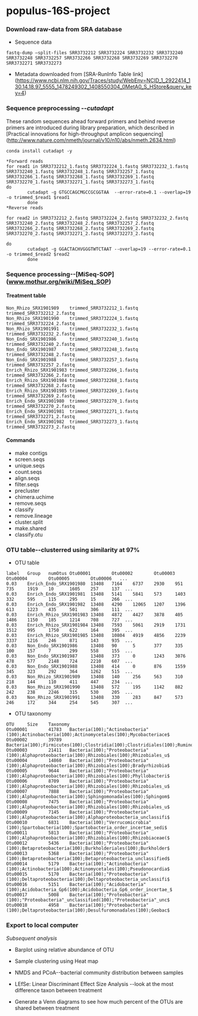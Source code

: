 # populus-16S-project

### Download raw-data from SRA database

* Sequence data


```
fastq-dump –split-files SRR3732212 SRR3732224 SRR3732232 SRR3732240 SRR3732248 SRR3732257 SRR3732266 SRR3732268 SRR3732269 SRR3732270 SRR3732271 SRR3732273
```


* Metadata downloaded from [SRA-RunInfo Table link] (https://www.ncbi.nlm.nih.gov/Traces/study/WebEnv=NCID_1_2922414_130.14.18.97_5555_1478249302_1408550304_0MetA0_S_HStore&query_key=4)


### Sequence preprocessing --*cutadapt*

These random sequences ahead forward primers and behind reverse primers are introduced during library preparation, which described in [Practical innovations for high-throughput amplicon sequencing] (http://www.nature.com/nmeth/journal/v10/n10/abs/nmeth.2634.html)


```
conda install cutadapt -y 

*Forward reads
for read1 in SRR3732212_1.fastq SRR3732224_1.fastq SRR3732232_1.fastq SRR3732240_1.fastq SRR3732248_1.fastq SRR3732257_1.fastq SRR3732266_1.fastq SRR3732268_1.fastq SRR3732269_1.fastq SRR3732270_1.fastq SRR3732271_1.fastq SRR3732273_1.fastq
do
        cutadapt -g GTGCCAGCMGCCGCGGTAA  --error-rate=0.1 --overlap=19 -o trimmed_$read1 $read1
        done
*Reverse reads

for read2 in SRR3732212_2.fastq SRR3732224_2.fastq SRR3732232_2.fastq SRR3732240_2.fastq SRR3732248_2.fastq SRR3732257_2.fastq SRR3732266_2.fastq SRR3732268_2.fastq SRR3732269_2.fastq SRR3732270_2.fastq SRR3732271_2.fastq SRR3732273_2.fastq

do
        cutadapt -g GGACTACHVGGGTWTCTAAT --overlap=19 --error-rate=0.1 -o trimmed_$read2 $read2
        done
```


### Sequence processing--[MiSeq-SOP] (www.mothur.org/wiki/MiSeq_SOP)

#### Treatment table 

```
Non_Rhizo_SRX1901989    trimmed_SRR3732212_1.fastq      trimmed_SRR3732212_2.fastq
Non_Rhizo_SRX1901990    trimmed_SRR3732224_1.fastq      trimmed_SRR3732224_2.fastq
Non_Rhizo_SRX1901991    trimmed_SRR3732232_1.fastq      trimmed_SRR3732232_2.fastq
Non_Endo_SRX1901986     trimmed_SRR3732240_1.fastq      trimmed_SRR3732240_2.fastq
Non_Endo_SRX1901987     trimmed_SRR3732248_1.fastq      trimmed_SRR3732248_2.fastq
Non_Endo_SRX1901988     trimmed_SRR3732257_1.fastq      trimmed_SRR3732257_2.fastq
Enrich_Rhizo_SRX1901983 trimmed_SRR3732266_1.fastq      trimmed_SRR3732266_2.fastq
Enrich_Rhizo_SRX1901984 trimmed_SRR3732268_1.fastq      trimmed_SRR3732268_2.fastq
Enrich_Rhizo_SRX1901985 trimmed_SRR3732269_1.fastq      trimmed_SRR3732269_2.fastq
Enrich_Endo_SRX1901980  trimmed_SRR3732270_1.fastq      trimmed_SRR3732270_2.fastq
Enrich_Endo_SRX1901981  trimmed_SRR3732271_1.fastq      trimmed_SRR3732271_2.fastq
Enrich_Endo_SRX1901982  trimmed_SRR3732273_1.fastq      trimmed_SRR3732273_2.fastq
```

#### Commands 

* make contigs
* screen.seqs
* unique.seqs
* count.seqs
* align.seqs
* filter.seqs
* precluster
* chimera.uchime
* remove.seqs
* classify
* remove.lineage
* cluster.split
* make.shared
* classify.otu

### OTU table--clusterred using similarity at 97%

* OTU table
```
label   Group   numOtus Otu00001        Otu00002        Otu00003        Otu00004        Otu00005        Otu00006   ...
0.03    Enrich_Endo_SRX1901980  13408   7164    6737    2930    951     735     1919    10      1605    257     137  ...
0.03    Enrich_Endo_SRX1901981  13408   5141    5841    573     1403    332     595     115     295     15      266  ...
0.03    Enrich_Endo_SRX1901982  13408   4290    12065   1207    1396    613     1223    435     501     306     111  ...
0.03    Enrich_Rhizo_SRX1901983 13408   4872    4427    3878    405     1486    1150    185     1214    708     727  ...
0.03    Enrich_Rhizo_SRX1901984 13408   7593    5061    2919    1731    1512    995     1750    622     164     395  ...
0.03    Enrich_Rhizo_SRX1901985 13408   10804   4919    4856    2239    3337    1216    246     871     143     935  ...
0.03    Non_Endo_SRX1901986     13408   90      5       377     335     100     157     7       299     558     155  ...
0.03    Non_Endo_SRX1901987     13408   373     0       1243    3076    478     577     2148    724     2210    607  ...
0.03    Non_Endo_SRX1901988     13408   414     0       876     1559    345     323     292     364     1262    515  ...
0.03    Non_Rhizo_SRX1901989    13408   140     256     563     310     218     144     110     411     447     234  ...
0.03    Non_Rhizo_SRX1901990    13408   572     195     1142    882     242     238     2246    315     530     205  ...
0.03    Non_Rhizo_SRX1901991    13408   330     283     847     573     246     172     344     254     545     307  ...
```

* OTU taxonomy

```
OTU     Size    Taxonomy
Otu00001        41783   Bacteria(100);"Actinobacteria"(100);Actinobacteria(100);Actinomycetales(100);Mycobacteriace$
Otu00002        39789   Bacteria(100);Firmicutes(100);Clostridia(100);Clostridiales(100);Ruminococcaceae(100);Clost$
Otu00003        21411   Bacteria(100);"Proteobacteria"(100);Alphaproteobacteria(100);Rhizobiales(100);Rhizobiales_u$
Otu00004        14860   Bacteria(100);"Proteobacteria"(100);Alphaproteobacteria(100);Rhizobiales(100);Bradyrhizobia$
Otu00005        9644    Bacteria(100);"Proteobacteria"(100);Alphaproteobacteria(100);Rhizobiales(100);Phyllobacteri$
Otu00006        8709    Bacteria(100);"Proteobacteria"(100);Alphaproteobacteria(100);Rhizobiales(100);Rhizobiales_u$
Otu00007        7888    Bacteria(100);"Proteobacteria"(100);Alphaproteobacteria(100);Sphingomonadales(100);Sphingom$
Otu00008        7475    Bacteria(100);"Proteobacteria"(100);Alphaproteobacteria(100);Rhizobiales(100);Rhizobiales_u$
Otu00009        7145    Bacteria(100);"Proteobacteria"(100);Alphaproteobacteria(100);Alphaproteobacteria_unclassifi$
Otu00010        6831    Bacteria(100);"Verrucomicrobia"(100);Spartobacteria(100);Spartobacteria_order_incertae_sedi$
Otu00011        5813    Bacteria(100);"Proteobacteria"(100);Alphaproteobacteria(100);Rhizobiales(100);Rhizobiaceae($
Otu00012        5436    Bacteria(100);"Proteobacteria"(100);Betaproteobacteria(100);Burkholderiales(100);Burkholder$
Otu00013        5368    Bacteria(100);"Proteobacteria"(100);Betaproteobacteria(100);Betaproteobacteria_unclassified$
Otu00014        5179    Bacteria(100);"Actinobacteria"(100);Actinobacteria(100);Actinomycetales(100);Pseudonocardia$
Otu00015        5170    Bacteria(100);"Proteobacteria"(100);Deltaproteobacteria(100);Deltaproteobacteria_unclassifi$
Otu00016        5151    Bacteria(100);"Acidobacteria"(100);Acidobacteria_Gp6(100);Acidobacteria_Gp6_order_incertae_$
Otu00017        5008    Bacteria(100);"Proteobacteria"(100);"Proteobacteria"_unclassified(100);"Proteobacteria"_unc$
Otu00018        4958    Bacteria(100);"Proteobacteria"(100);Deltaproteobacteria(100);Desulfuromonadales(100);Geobac$

```
### Export to local computer

*Subsequent analysis* 

* Barplot using relative abundance of OTU

* Sample clustering using Heat map

* NMDS and PCoA--bacterial community distribution between samples

* LEfSe: Linear Discriminant Effect Size Analysis --look at the most difference taxon between treatment

* Generate a Venn diagrams to see how much percent of the OTUs are shared between treatment















































